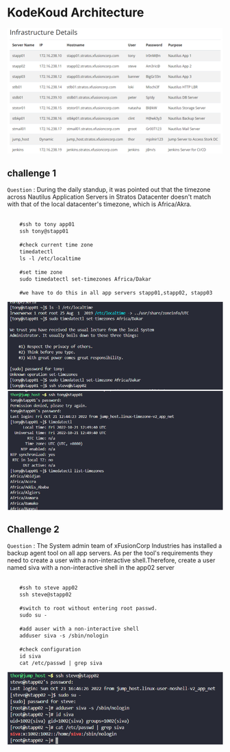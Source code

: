 # KodeKoud Architecture


![alt text](https://github.com/nourmami/KodeKloud-writeups/blob/master/kodekloud/0.png "image 1")



## challenge 1

`Question` :  During the daily standup, it was pointed out that the timezone across Nautilus Application Servers in Stratos Datacenter doesn't match with that of the local datacenter's timezone, which is Africa/Akra. 

```shell

    #ssh to tony app01
    ssh tony@stapp01
    
    #check current time zone
    timedatectl
    ls -l /etc/localtime

    #set time zone
    sudo timedatectl set-timezones Africa/Dakar

    #we have to do this in all app servers stapp01,stapp02, stapp03

```
![alt text](https://github.com/nourmami/KodeKloud-writeups/blob/master/kodekloud/1.png "image 1")
![alt text](https://github.com/nourmami/KodeKloud-writeups/blob/master/kodekloud/11.png "image 1")

## Challenge 2

`Question` :  The System admin team of xFusionCorp Industries has installed a backup agent tool on all app servers. As per the tool's requirements they need to create a user with a non-interactive shell.Therefore, create a user named siva with a non-interactive shell in the app02 server
```shell

    #ssh to steve app02
    ssh steve@stapp02
    
    #switch to root without entering root passwd.
    sudo su -

    #add auser with a non-interactive shell 
    adduser siva -s /sbin/nologin

    #check configuration
    id siva
    cat /etc/passwd | grep siva
```
![alt text](https://github.com/nourmami/KodeKloud-writeups/blob/master/kodekloud/2-2.png "image 2")





